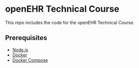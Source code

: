# openEHR Technical Course
This repo includes the code for the openEHR Technical Course.

## Prerequisites
- [Node.js](https://nodejs.org/en/download/)
- [Docker](https://docs.docker.com/get-docker/)
- [Docker Compose](https://docs.docker.com/compose/install/)
